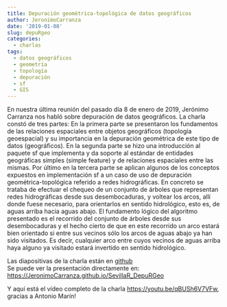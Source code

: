 ```yaml
---
title: Depuración geométrica-topológica de datos geográficos
author: JeronimoCarranza
date: '2019-01-08'
slug: depuRgeo
categories: 
  - charlas
tags:
  - datos geográficos
  - geometría
  - topología
  - depuración
  - sf
  - GIS
---
```



En nuestra última reunión del pasado día 8 de enero de 2019, Jerónimo Carranza nos habló sobre depuración de datos geográficos. La charla constó de tres partes: 
En la primera parte se presentaron los fundamentos de las relaciones espaciales entre objetos geográficos (topología geoespacial) y su importancia en la depuración geométrica de este tipo de datos (geográficos).
En la segunda parte se hizo una introducción al paquete sf que implementa y da soporte al estándar de entidades geográficas simples (simple feature) y de relaciones espaciales entre las mismas.
Por último en la tercera parte se aplican algunos de los conceptos expuestos en implementación sf a un caso de uso de depuración geométrica-topológica referido a redes hidrográficas. En concreto se trataba de efectuar el chequeo de un conjunto de árboles que representan redes hidrográficas desde sus desembocaduras, y voltear los arcos, allí donde fuese necesario, para orientarlos en sentido hidrológico, esto es, de aguas arriba hacia aguas abajo.
El fundamento lógico del algoritmo presentado es el recorrido del conjunto de árboles desde sus desembocaduras y el hecho cierto de que en este recorrido un arco estará bien orientado si entre sus vecinos sólo los arcos de aguas abajo ya han sido visitados. Es decir, cualquier arco entre cuyos vecinos de aguas arriba haya alguno ya visitado estará invertido en sentido hidrológico.  
 
Las diapositivas de la charla están en [github](http://github.com/JeronimoCarranza/SevillaR_DepuRGeo)  
Se puede ver la presentación directamente en: https://JeronimoCarranza.github.io/SevillaR_DepuRGeo  

Y aquí está el vídeo completo de la charla https://youtu.be/qBUSh6V7VFw, gracias a Antonio Marín!

